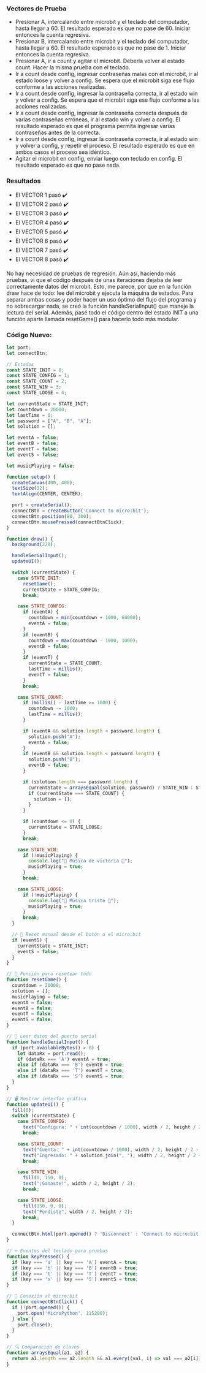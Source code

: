 ### Vectores de Prueba

* Presionar A, intercalando entre microbit y el teclado del computador, hasta llegar a 60. El resultado esperado es que no pase de 60. Iniciar entonces la cuenta regresiva.
* Presionar B, intercalando entre microbit y el teclado del computador, hasta llegar a 60. El resultado esperado es que no pase de 1. Iniciar entonces la cuenta regresiva.
* Presionar A, ir a count y agitar el microbit. Debería volver al estado count. Hacer la misma prueba con el teclado.
* Ir a count desde config, ingresar contraseñas malas con el microbit, ir al estado loose y volver a config. Se espera  que el microbit siga ese flujo conforme a las acciones realizadas.
* Ir a count desde config, ingresar la contraseña correcta, ir al estado win y volver a config. Se espera  que el microbit siga ese flujo conforme a las acciones realizadas.
* Ir a count desde config, ingresar la contraseña correcta después de varias contraseñas erróneas, ir al estado win y volver a config. El resultado esperado es que el programa permita ingresar varias contraseñas antes de la correcta.
* Ir a count desde config, ingresar la contraseña correcta, ir al estado win y volver a config, y repetir el proceso. El resultado esperado es que en ambos casos el proceso sea idéntico.
* Agitar el microbit en config, enviar luego con teclado en config. El resultado esperado es que no pase nada.

### Resultados

* El VECTOR 1 pasó ✔️
* El VECTOR 2 pasó ✔️
* El VECTOR 3 pasó ✔️
* El VECTOR 4 pasó ✔️
* El VECTOR 5 pasó ✔️
* El VECTOR 6 pasó ✔️
* El VECTOR 7 pasó ✔️
* El VECTOR 8 pasó ✔️

No hay necesidad de pruebas de regresión. Aún así, haciendo más pruebas, vi que el código después de unas iteraciones dejaba de leer correctamente datos del microbit. 
Esto, me parece, por que en la función draw hace de todo: lee del microbit y ejecuta la máquina de estados. Para separar ambas cosas y poder hacer un uso óptimo del 
flujo del programa y no sobrecargar nada, se creó la función handleSerialInput() que maneje la lectura del serial. Además, pasé todo el código dentro del estado INIT
a una función aparte llamada resetGame() para hacerlo todo más modular. 

### Código Nuevo: 

```js
let port;
let connectBtn;

// Estados
const STATE_INIT = 0;
const STATE_CONFIG = 1;
const STATE_COUNT = 2;
const STATE_WIN = 3;
const STATE_LOOSE = 4;

let currentState = STATE_INIT;
let countdown = 20000;
let lastTime = 0;
let password = ["A", "B", "A"];
let solution = [];

let eventA = false;
let eventB = false;
let eventT = false;
let eventS = false;

let musicPlaying = false;

function setup() {
  createCanvas(400, 400);
  textSize(32);
  textAlign(CENTER, CENTER);

  port = createSerial();
  connectBtn = createButton('Connect to micro:bit');
  connectBtn.position(80, 300);
  connectBtn.mousePressed(connectBtnClick);
}

function draw() {
  background(220);

  handleSerialInput();
  updateUI();

  switch (currentState) {
    case STATE_INIT:
      resetGame();
      currentState = STATE_CONFIG;
      break;

    case STATE_CONFIG:
      if (eventA) {
        countdown = min(countdown + 1000, 60000);
        eventA = false;
      }
      if (eventB) {
        countdown = max(countdown - 1000, 1000);
        eventB = false;
      }
      if (eventT) {
        currentState = STATE_COUNT;
        lastTime = millis();
        eventT = false;
      }
      break;

    case STATE_COUNT:
      if (millis() - lastTime >= 1000) {
        countdown -= 1000;
        lastTime = millis();
      }

      if (eventA && solution.length < password.length) {
        solution.push("A");
        eventA = false;
      }
      if (eventB && solution.length < password.length) {
        solution.push("B");
        eventB = false;
      }

      if (solution.length === password.length) {
        currentState = arraysEqual(solution, password) ? STATE_WIN : STATE_COUNT;
        if (currentState === STATE_COUNT) {
          solution = [];
        }
      }

      if (countdown <= 0) {
        currentState = STATE_LOOSE;
      }
      break;

    case STATE_WIN:
      if (!musicPlaying) {
        console.log("🎵 Música de victoria 🎵");
        musicPlaying = true;
      }
      break;

    case STATE_LOOSE:
      if (!musicPlaying) {
        console.log("🎵 Música triste 🎵");
        musicPlaying = true;
      }
      break;
  }

  // 🔁 Reset manual desde el botón o el micro:bit
  if (eventS) {
    currentState = STATE_INIT;
    eventS = false;
  }
}

// 🔁 Función para resetear todo
function resetGame() {
  countdown = 20000;
  solution = [];
  musicPlaying = false;
  eventA = false;
  eventB = false;
  eventT = false;
  eventS = false;
}

// 🔌 Leer datos del puerto serial
function handleSerialInput() {
  if (port.availableBytes() > 0) {
    let dataRx = port.read();
    if (dataRx === 'A') eventA = true;
    else if (dataRx === 'B') eventB = true;
    else if (dataRx === 'T') eventT = true;
    else if (dataRx === 'S') eventS = true;
  }
}

// 🖥️ Mostrar interfaz gráfica
function updateUI() {
  fill(0);
  switch (currentState) {
    case STATE_CONFIG:
      text("Configura: " + int(countdown / 1000), width / 2, height / 2);
      break;

    case STATE_COUNT:
      text("Cuenta: " + int(countdown / 1000), width / 2, height / 2 - 40);
      text("Ingresado: " + solution.join(", "), width / 2, height / 2 + 40);
      break;

    case STATE_WIN:
      fill(0, 150, 0);
      text("¡Ganaste!", width / 2, height / 2);
      break;

    case STATE_LOOSE:
      fill(150, 0, 0);
      text("Perdiste", width / 2, height / 2);
      break;
  }

  connectBtn.html(port.opened() ? 'Disconnect' : 'Connect to micro:bit');
}

// ⌨️ Eventos del teclado para pruebas
function keyPressed() {
  if (key === 'a' || key === 'A') eventA = true;
  if (key === 'b' || key === 'B') eventB = true;
  if (key === 't' || key === 'T') eventT = true;
  if (key === 's' || key === 'S') eventS = true;
}

// 🔗 Conexión al micro:bit
function connectBtnClick() {
  if (!port.opened()) {
    port.open('MicroPython', 115200);
  } else {
    port.close();
  }
}

// 🔍 Comparación de claves
function arraysEqual(a1, a2) {
  return a1.length === a2.length && a1.every((val, i) => val === a2[i]);
}
```
